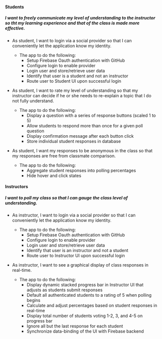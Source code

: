 #### Students

##### I want to freely communicate my level of understanding to the instructor so tht my learning experience and that of the class is made more effective.

* As student, I want to login via a social provider so that I can conveniently let the application know my identity.

  * The app to do the following:
    * Setup Firebase Oauth authentication with GitHub
    * Configure login to enable provider
    * Login user and store/retrieve user data
    * Identify that user is a student and not an instructor
    * Route user to Student UI upon successful login

* As student, I want to rate my level of understanding so that my instructor can decide if he or she needs to re-explain a topic that I do not fully understand.

  * The app to do the following:  
    * Display a question with a series of response buttons (scaled 1 to 5)
    * Allow students to respond more than once for a given poll question
    * Display confirmation message after each button click
    * Store individual student responses in database

* As student, I want my responses to be anonymous in the class so that my responses are free from classmate comparison.

  * The app to do the following:
    * Aggregate student responses into polling percentages
    * Hide hover and click states


#### Instructors

##### I want to poll my class so that I can gauge the class level of understanding.

* As instructor, I want to login via a social provider so that I can conveniently let the application know my identity.

  * The app to do the following:
    * Setup Firebase Oauth authentication with GitHub
    * Configure login to enable provider
    * Login user and store/retrieve user data  
    * Identify that user is an instructor and not a student
    * Route user to Instructor UI upon successful login

* As instructor, I want to see a graphical display of class responses in real-time.

  * The app to do the following:
    * Display dynamic stacked progress bar in Instructor UI that adjusts as students submit responses
    * Default all authenticated students to a rating of 5 when polling begins
    * Calculate and adjust percentages based on student responses in real-time
    * Display total number of students voting 1-2, 3, and 4-5 on progress bar
    * Ignore all but the last response for each student
    * Synchronize data-binding of the UI with Firebase backend
